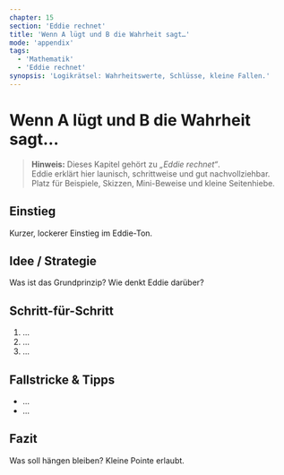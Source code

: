 ```yaml
---
chapter: 15
section: 'Eddie rechnet'
title: 'Wenn A lügt und B die Wahrheit sagt…'
mode: 'appendix'
tags:
  - 'Mathematik'
  - 'Eddie rechnet'
synopsis: 'Logikrätsel: Wahrheitswerte, Schlüsse, kleine Fallen.'
---
```


# Wenn A lügt und B die Wahrheit sagt…

> **Hinweis:** Dieses Kapitel gehört zu *„Eddie rechnet“*.  
> Eddie erklärt hier launisch, schrittweise und gut nachvollziehbar.  
> Platz für Beispiele, Skizzen, Mini-Beweise und kleine Seitenhiebe.

## Einstieg
Kurzer, lockerer Einstieg im Eddie-Ton.

## Idee / Strategie
Was ist das Grundprinzip? Wie denkt Eddie darüber?

## Schritt-für-Schritt
1. …
2. …
3. …

## Fallstricke & Tipps
- …
- …

## Fazit
Was soll hängen bleiben? Kleine Pointe erlaubt.

